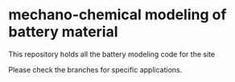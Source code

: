 mechano-chemical modeling of battery material
===========================================================

This repository holds all the battery modeling code for the site 

Please check the branches for specific applications.  